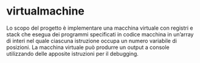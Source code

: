 # virtualmachine
Lo scopo del progetto è implementare una macchina virtuale con registri e stack che esegua dei programmi specificati in codice macchina in un’array di interi nel quale ciascuna istruzione occupa un numero variabile di posizioni. La macchina virtuale può produrre un output a console utilizzando delle apposite istruzioni per il debugging.

